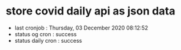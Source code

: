 # store covid daily api as json data

- last cronjob : Thursday, 03 December 2020 08:12:52
- status og cron : success
- status daily cron : success
      
      